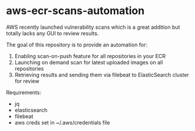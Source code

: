 # aws-ecr-scans-automation

AWS recently launched vulnerability scans which is a great addition but totally lacks any GUI to review results.

The goal of this repository is to provide an automation for:

  1) Enabling scan-on-push feature for all repositories in your ECR
  2) Launching on demand scan for latest uploaded images on all repositories
  3) Retrieving results and sending them via filebeat to ElasticSearch cluster for review
  
  
Requirements:
- jq
- elasticsearch
- filebeat
- aws creds set in ~/.aws/credentials file

